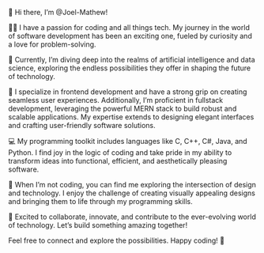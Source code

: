 👋 Hi there, I’m @Joel-Mathew!

👨‍💻 I have a passion for coding and all things tech. My journey in the world of software development has been an exciting one, fueled by curiosity and a love for problem-solving.

🌱 Currently, I’m diving deep into the realms of artificial intelligence and data science, exploring the endless possibilities they offer in shaping the future of technology.

🚀 I specialize in frontend development and have a strong grip on creating seamless user experiences. Additionally, I’m proficient in fullstack development, leveraging the powerful MERN stack to build robust and scalable applications. My expertise extends to designing elegant interfaces and crafting user-friendly software solutions.

💻 My programming toolkit includes languages like C, C++, C#, Java, and Python. I find joy in the logic of coding and take pride in my ability to transform ideas into functional, efficient, and aesthetically pleasing software.

🎨 When I’m not coding, you can find me exploring the intersection of design and technology. I enjoy the challenge of creating visually appealing designs and bringing them to life through my programming skills.

🌟 Excited to collaborate, innovate, and contribute to the ever-evolving world of technology. Let’s build something amazing together!

Feel free to connect and explore the possibilities. Happy coding! 🚀
<!---
Joel-Mathew/Joel-Mathew is a ✨ special ✨ repository because its `README.md` (this file) appears on your GitHub profile.
You can click the Preview link to take a look at your changes.
--->
